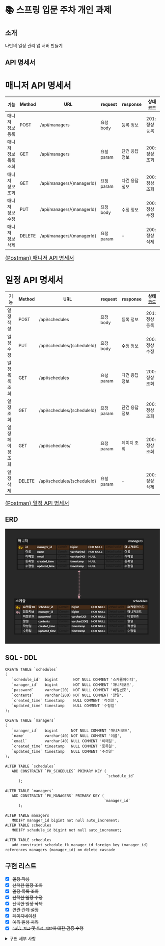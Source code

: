 # 📚 스프링 입문 주차 개인 과제

## 소개

나만의 일정 관리 앱 서버 만들기

## API 명세서

# 매니저 API 명세서

| 기능           | Method | URL                       | request  | response | 상태코드     |
|--------------|--------|---------------------------|----------|----------|----------|
| 매니저 정보 등록    | POST   | /api/managers             | 요청 body  | 등록 정보    | 201:정상등록 |
| 매니저 정보 목록 조회 | GET    | /api/managers             | 요청 param | 단건 응답 정보 | 200:정상조회 |
| 매니저 정보 조회    | GET    | /api/managers/{managerId} | 요청 param | 다건 응답 정보 | 200:정상조회 |
| 매니저 정보 수정    | PUT    | /api/managers/{managerId} | 요청 body  | 수정 정보    | 200:정상수정 |
| 매니저 정보 삭제    | DELETE | /api/managers/{managerId} | 요청 param | -        | 200:정상삭제 |

<span style ="font-size:125%">[(Postman) 매니저 API 명세서](https://documenter.getpostman.com/view/37553747/2sA3s3JBSW)</span>

# 일정 API 명세서

| 기능        | Method | URL                         | request  | response | 상태코드      |
|-----------|--------|-----------------------------|----------|----------|-----------|
| 일정 작성     | POST   | /api/schedules              | 요청 body  | 등록 정보    | 201: 정상등록 |
| 일정 수정     | PUT    | /api/schedules/{scheduleId} | 요청 body  | 수정 정보    | 200: 정상수정 |
| 일정 목록 조회  | GET    | /api/schedules              | 요청 param | 다건 응답 정보 | 200:정상조회  |
| 일정 조회     | GET    | /api/schedules/{scheduleId} | 요청 param | 단건 응답 정보 | 200:정상조회  |
| 일정 페이징 조회 | GET    | /api/schedules/             | 요청 param | 페이지 조회   | 200:정상조회  |
| 일정 삭제     | DELETE | /api/schedules/{scheduleId} | 요청 param | -        | 200:정상삭제  |

<span style ="font-size:125%">[(Postman) 일정 API 명세서](https://documenter.getpostman.com/view/37553747/2sA3s3JBSX)</span>

## ERD

![](./images/erd.png)

## SQL - DDL

```mysql
CREATE TABLE `schedules`
(
   `schedule_id`  bigint       NOT NULL COMMENT '스케쥴아이디',
   `manager_id`   bigint       NOT NULL COMMENT '매니저코드',
   `password`     varchar(20)  NOT NULL COMMENT '비밀번호',
   `contents`     varchar(200) NOT NULL COMMENT '할일',
   `created_time` timestamp    NULL COMMENT '작성일',
   `updated_time` timestamp    NULL COMMENT '수정일'
);

CREATE TABLE `managers`
(
   `manager_id`   bigint      NOT NULL COMMENT '매니저코드',
   `name`         varchar(40) NOT NULL COMMENT '이름',
   `email`        varchar(40) NULL COMMENT '이메일',
   `created_time` timestamp   NULL COMMENT '등록일',
   `updated_time` timestamp   NULL COMMENT '수정일'
);

ALTER TABLE `schedules`
   ADD CONSTRAINT `PK_SCHEDULES` PRIMARY KEY (
                                              `schedule_id`
      );

ALTER TABLE `managers`
   ADD CONSTRAINT `PK_MANAGERS` PRIMARY KEY (
                                             `manager_id`
      );

ALTER TABLE managers
   MODIFY manager_id bigint not null auto_increment;
ALTER TABLE schedules
   MODIFY schedule_id bigint not null auto_increment;

ALTER TABLE schedules
   add constraint schedule_fk_manager_id foreign key (manager_id) references managers (manager_id) on delete cascade
```

## 구현 리스트

- [X] ~~일정 작성~~
- [X] ~~선택한 일정 조회~~
- [X] ~~일정 목록 조회~~
- [X] ~~선택한 일정 수정~~
- [X] ~~선택한 일정 삭제~~
- [X] ~~연관 관계 설정~~
- [X] ~~페이지네이션~~
- [X] ~~예외 발생 처리~~
- [X] ~~`null 체크` 및 `특정 패턴`에 대한 검증 수행~~

<details>
<summary>구현 세부 사항</summary>

---

### 1단계 - 일정 작성

조건

1. `할일`, `담당자명`, `비밀번호`, `작성/수정일`을 저장할 수 있습니다.
    1. 기간 정보는 날짜와 시간을 모두 포함한 형태 입니다.
2. 각 일정의 고유 식별자(ID)를 자동으로 생성하여 관리합니다.
3. 최초 입력간에는 수정일은 작성일과 동일합니다.
4. 등록된 일정의 정보를 반환 받아 확인할 수 있습니다.

---

### 2단계 - 선택한 일정 조회

조건

1. 선택한 일정 단건의 정보를 조회할 수 있습니다.
2. 일정의 고유 식별자(ID)를 사용하여 조회합니다.

---

### 3단계 - 일정 목록 조회

조건

1. 다음 조건을 바탕으로 등록된 일정 목록을 전부 조회할 수 있습니다.
    1. `수정일` (형식 : YYYY-MM-DD)
    2. `담당자명`
2. 조건 중 한 가지만을 충족하거나, 둘 다 충족을 하지 않을 수도, 두 가지를 모두 충족할 수도 있습니다.
3. `수정일` 기준 내림차순으로 정렬하여 조회합니다.

---

### 4단계 - 선택한 일정 수정

조건

1. 선택한 일정 내용 중 `할일내용`, `담당자명` 만 수정 가능합니다.
    1. 서버에 일정 수정을 요청할 때 `비밀번호`를 함께 전달합니다.
    2. `작성일` 은 변경 안되며, `수정일` 은 수정 시점으로 변경합니다.
2. 수정된 일정의 정보를 반환 받아 확인할 수 있습니다.

---

### 5단계 - 선택한 일정 삭제

1. 선택한 일정을 삭제할 수 있습니다.
    1. 서버에 일정 수정을 요청할 때 `비밀번호`를 함께 전달합니다.

---

### 6단계 - 연관 관계 설정

설명

1. 동명이인의 담당자가 있어 각 담당자가 할 일을 구별할 수 없습니다!
   담당자를 식별하기 위해 이름으로만 관리하던 담당자에게 고유 식별자를 부여합니다.
2. 담당자는 일정과 분리해서 관리합니다.

조건

1. 담당자는 이름 외에 `이메일`, `등록일`, `수정일` 정보를 가지고 있습니다.
    1. 담당자의 정보는 추가로 받을 수 있습니다.
2. 고유 식별자를 통해 담당자를 조회할 수 있도록 기존 코드를 변경합니다.

---

### 7단계 - 페이지네이션

설명

1. 많은 양의 데이터를 효율적으로 표시하기 위해 데이터를 여러 페이지로 나눕니다.
    1. `페이지 번호`와 `페이지 크기`를 쿼리 파라미터로 전달하여 요청하는 항목을 나타냅니다.
    2. 전달받은 페이지 번호와 크기를 기준으로 쿼리를 작성하여 필요한 데이터만을 조회하고 반환합니다.

조건

1. 등록된 일정 목록을 `페이지 번호`와 `크기`를 기준으로 모두 조회합니다.
2. 조회한 일정 목록에는 `담당자 이름`이 포함되어 있습니다.
3. 범위를 넘어선 페이지를 요청하는 경우 빈 배열을 반환합니다.

---

### 8단계 - 예외 발생 처리

설명

1. 예외 상황에 대한 처리를 위해 [`HTTP 상태 코드(링크)`](https://developer.mozilla.org/ko/docs/Web/HTTP/Status)
   와 `에러 메시지`를 포함한 정보를 사용하여 예외를 관리할 수 있습니다.
    1. 필요에 따라 사용자 정의 예외 클래스를 생성하여 예외 처리를 수행할 수 있습니다.
    2. `@ExceptionHandler`를 활용하여 공통 예외 처리를 구현할 수도 있습니다.
    3. 예외가 발생할 경우 적절한 HTTP 상태 코드와 함께 사용자에게 메시지를 전달하여 상황을 관리합니다.

조건

1. 수정, 삭제 시 요청할 때 보내는 `비밀번호`가 일치하지 않을 때 예외가 발생합니다.
2. 선택한 일정 정보를 조회할 수 없을 때 예외가 발생합니다.
    1. 잘못된 정보로 조회하려고 할 때
    2. 이미 삭제된 정보를 조회하려고 할 때

---

### 9단계 - **`null 체크`** 및 **`특정 패턴`**에 대한 검증 수행

설명

1. 유효성 검사
    1. 잘못된 입력이나 요청을 미리 방지할 수 있습니다.
   2. 데이터의`무결성을 보장`하고 애플리케이션의 예측 가능성을 높여줍니다.
   3. Spring에서 제공하는`@Valid`어노테이션을 이용할 수 있습니다.

조건

1. `할일 제목`은 최대 200자 이내로 제한, 필수값 처리
2. `비밀번호`는 필수값 처리
3. 담당자의 `이메일` 정보가 형식에 맞는지 확인

</details>